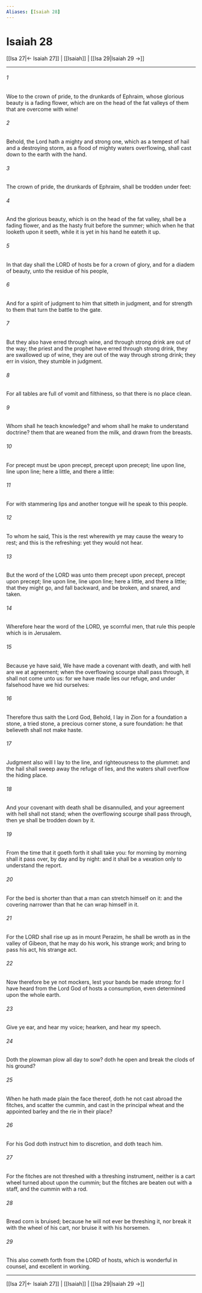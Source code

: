 ```yaml
---
Aliases: [Isaiah 28]
---
```

# Isaiah 28

[[Isa 27|← Isaiah 27]] | [[Isaiah]] | [[Isa 29|Isaiah 29 →]]
***



###### 1 
Woe to the crown of pride, to the drunkards of Ephraim, whose glorious beauty is a fading flower, which are on the head of the fat valleys of them that are overcome with wine! 

###### 2 
Behold, the Lord hath a mighty and strong one, which as a tempest of hail and a destroying storm, as a flood of mighty waters overflowing, shall cast down to the earth with the hand. 

###### 3 
The crown of pride, the drunkards of Ephraim, shall be trodden under feet: 

###### 4 
And the glorious beauty, which is on the head of the fat valley, shall be a fading flower, and as the hasty fruit before the summer; which when he that looketh upon it seeth, while it is yet in his hand he eateth it up. 

###### 5 
In that day shall the LORD of hosts be for a crown of glory, and for a diadem of beauty, unto the residue of his people, 

###### 6 
And for a spirit of judgment to him that sitteth in judgment, and for strength to them that turn the battle to the gate. 

###### 7 
But they also have erred through wine, and through strong drink are out of the way; the priest and the prophet have erred through strong drink, they are swallowed up of wine, they are out of the way through strong drink; they err in vision, they stumble in judgment. 

###### 8 
For all tables are full of vomit and filthiness, so that there is no place clean. 

###### 9 
Whom shall he teach knowledge? and whom shall he make to understand doctrine? them that are weaned from the milk, and drawn from the breasts. 

###### 10 
For precept must be upon precept, precept upon precept; line upon line, line upon line; here a little, and there a little: 

###### 11 
For with stammering lips and another tongue will he speak to this people. 

###### 12 
To whom he said, This is the rest wherewith ye may cause the weary to rest; and this is the refreshing: yet they would not hear. 

###### 13 
But the word of the LORD was unto them precept upon precept, precept upon precept; line upon line, line upon line; here a little, and there a little; that they might go, and fall backward, and be broken, and snared, and taken. 

###### 14 
Wherefore hear the word of the LORD, ye scornful men, that rule this people which is in Jerusalem. 

###### 15 
Because ye have said, We have made a covenant with death, and with hell are we at agreement; when the overflowing scourge shall pass through, it shall not come unto us: for we have made lies our refuge, and under falsehood have we hid ourselves: 

###### 16 
Therefore thus saith the Lord God, Behold, I lay in Zion for a foundation a stone, a tried stone, a precious corner stone, a sure foundation: he that believeth shall not make haste. 

###### 17 
Judgment also will I lay to the line, and righteousness to the plummet: and the hail shall sweep away the refuge of lies, and the waters shall overflow the hiding place. 

###### 18 
And your covenant with death shall be disannulled, and your agreement with hell shall not stand; when the overflowing scourge shall pass through, then ye shall be trodden down by it. 

###### 19 
From the time that it goeth forth it shall take you: for morning by morning shall it pass over, by day and by night: and it shall be a vexation only to understand the report. 

###### 20 
For the bed is shorter than that a man can stretch himself on it: and the covering narrower than that he can wrap himself in it. 

###### 21 
For the LORD shall rise up as in mount Perazim, he shall be wroth as in the valley of Gibeon, that he may do his work, his strange work; and bring to pass his act, his strange act. 

###### 22 
Now therefore be ye not mockers, lest your bands be made strong: for I have heard from the Lord God of hosts a consumption, even determined upon the whole earth. 

###### 23 
Give ye ear, and hear my voice; hearken, and hear my speech. 

###### 24 
Doth the plowman plow all day to sow? doth he open and break the clods of his ground? 

###### 25 
When he hath made plain the face thereof, doth he not cast abroad the fitches, and scatter the cummin, and cast in the principal wheat and the appointed barley and the rie in their place? 

###### 26 
For his God doth instruct him to discretion, and doth teach him. 

###### 27 
For the fitches are not threshed with a threshing instrument, neither is a cart wheel turned about upon the cummin; but the fitches are beaten out with a staff, and the cummin with a rod. 

###### 28 
Bread corn is bruised; because he will not ever be threshing it, nor break it with the wheel of his cart, nor bruise it with his horsemen. 

###### 29 
This also cometh forth from the LORD of hosts, which is wonderful in counsel, and excellent in working.

***
[[Isa 27|← Isaiah 27]] | [[Isaiah]] | [[Isa 29|Isaiah 29 →]]
